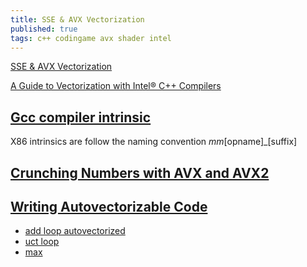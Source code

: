 ```yaml
---
title: SSE & AVX Vectorization
published: true
tags: c++ codingame avx shader intel
---
```

[SSE & AVX Vectorization](https://tech.io/playgrounds/283/sse-avx-vectorization/what-is-sse-and-avx)

[A Guide to Vectorization with Intel® C++ Compilers](https://software.intel.com/sites/default/files/m/4/8/8/2/a/31848-CompilerAutovectorizationGuide.pdf)

## [Gcc compiler intrinsic](https://www.linuxjournal.com/content/in)

X86 intrinsics are follow the naming convention _mm_\[opname\]_\[suffix\] 

## [Crunching Numbers with AVX and AVX2](https://www.codeproject.com/Articles/874396/Crunching-Numbers-with-AVX-and-AVX)

## [Writing Autovectorizable Code](https://twiki.cern.ch/twiki/bin/view/CMSPublic/WorkBookWritingAutovectorizableCode)
- [add loop autovectorized](https://godbolt.org/z/QgKZZ7O)
- [uct loop]()
- [max]()
